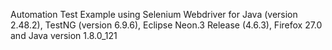 Automation Test Example using 
Selenium Webdriver for Java (version 2.48.2), 
TestNG (version 6.9.6), 
Eclipse Neon.3 Release (4.6.3), 
Firefox 27.0 
and Java version 1.8.0_121
